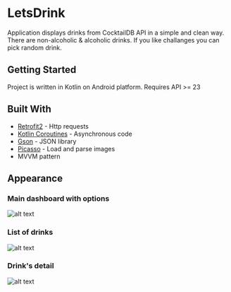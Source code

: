 # LetsDrink

Application displays drinks from CocktailDB API in a simple and clean way. There are non-alcoholic & alcoholic drinks.
If you like challanges you can pick random drink.

## Getting Started

Project is written in Kotlin on Android platform. 
Requires API >= 23

## Built With

* [Retrofit2](https://square.github.io/retrofit/) - Http requests
* [Kotlin Coroutines](https://github.com/Kotlin/kotlinx.coroutines) - Asynchronous code 
* [Gson](https://github.com/google/gson) - JSON library
* [Picasso](https://github.com/square/picasso) - Load and parse images
* MVVM pattern 

## Appearance

### Main dashboard with options
![alt text](https://user-images.githubusercontent.com/42467911/81276669-9f72af00-9053-11ea-9e17-a1e05447915b.png)

### List of drinks
![alt text](https://user-images.githubusercontent.com/42467911/81276694-a994ad80-9053-11ea-9705-1ddcf63b7d63.png)

### Drink's detail 
![alt text](https://user-images.githubusercontent.com/42467911/81277069-2cb60380-9054-11ea-8125-faa5f87dd64e.png)


